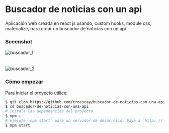 # Buscador de noticias con un api
Aplicación web creada en react js usando, custom hooks, module css, materialize, para crear un buscador de noticias con un api.

### Sceenshot
![buscador_1](https://user-images.githubusercontent.com/15184739/91649035-da4e8780-ea34-11ea-942b-3f4220f434b1.PNG)
<br />
<br />
<br />
![buscador_2](https://user-images.githubusercontent.com/15184739/91649036-e63a4980-ea34-11ea-9888-31c5bc991d28.PNG)

### Cómo empezar

Para iniciar el proyecto utilice:

```bash
$ git clon https://github.com/crosscay/buscador-de-noticias-con-una-api-react-js.git
$ cd buscador-de-noticias-con-una-api
# instala las dependencias del proyecto
$ npm i
# ejecute `npm start` para un servidor de desarrollo. Vaya a `http: // localhost: 3000 /`. La aplicación se volverá a cargar automáticamente si cambia alguno de los archivos de origen.
$ npm start
```
